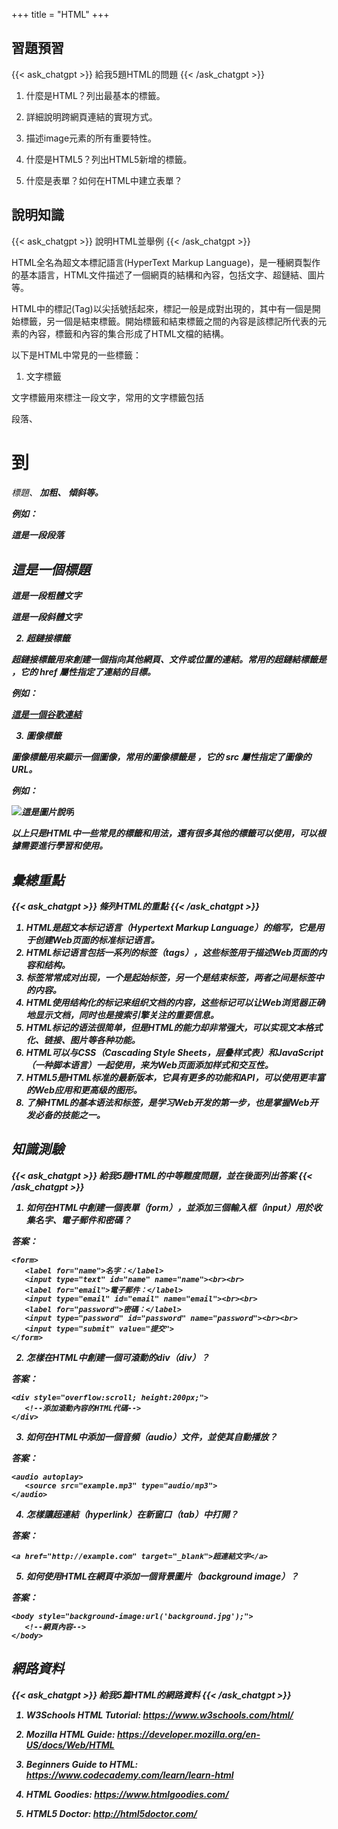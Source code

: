 +++
title = "HTML"
+++
## 習題預習
{{< ask_chatgpt >}}
給我5題HTML的問題
{{< /ask_chatgpt >}}



1. 什麼是HTML？列出最基本的標籤。

2. 詳細說明跨網頁連結的實現方式。

3. 描述image元素的所有重要特性。

4. 什麼是HTML5？列出HTML5新增的標籤。

5. 什麼是表單？如何在HTML中建立表單？   

## 說明知識
{{< ask_chatgpt >}}
說明HTML並舉例
{{< /ask_chatgpt >}}



HTML全名為超文本標記語言(HyperText Markup Language)，是一種網頁製作的基本語言，HTML文件描述了一個網頁的結構和內容，包括文字、超鏈結、圖片等。

HTML中的標記(Tag)以尖括號括起來，標記一般是成對出現的，其中有一個是開始標籤，另一個是結束標籤。開始標籤和結束標籤之間的內容是該標記所代表的元素的內容，標籤和內容的集合形成了HTML文檔的結構。

以下是HTML中常見的一些標籤：

1. 文字標籤

文字標籤用來標注一段文字，常用的文字標籤包括 <p> 段落、<h1> 到 <h6> 標題、<b> 加粗、<i> 傾斜等。

例如：

<p>這是一段段落</p>

<h2>這是一個標題</h2>

<b>這是一段粗體文字</b>

<i>這是一段斜體文字</i>

2. 超鏈接標籤

超鏈接標籤用來創建一個指向其他網頁、文件或位置的連結。常用的超鏈結標籤是 <a>，它的 href 屬性指定了連結的目標。

例如：

<a href="https://www.google.com">這是一個谷歌連結</a>

3. 圖像標籤

圖像標籤用來顯示一個圖像，常用的圖像標籤是 <img>，它的 src 屬性指定了圖像的URL。

例如：

<img src="image.jpg" alt="這是圖片說明">

以上只是HTML中一些常見的標籤和用法，還有很多其他的標籤可以使用，可以根據需要進行學習和使用。   

## 彙總重點
{{< ask_chatgpt >}}
條列HTML的重點
{{< /ask_chatgpt >}}



1. HTML是超文本标记语言（Hypertext Markup Language）的缩写，它是用于创建Web页面的标准标记语言。      
2. HTML标记语言包括一系列的标签（tags），这些标签用于描述Web页面的内容和结构。      
3. 标签常常成对出现，一个是起始标签，另一个是结束标签，两者之间是标签中的内容。      
4. HTML使用结构化的标记来组织文档的内容，这些标记可以让Web浏览器正确地显示文档，同时也是搜索引擎关注的重要信息。      
5. HTML标记的语法很简单，但是HTML的能力却非常强大，可以实现文本格式化、链接、图片等各种功能。      
6. HTML可以与CSS（Cascading Style Sheets，层叠样式表）和JavaScript（一种脚本语言）一起使用，来为Web页面添加样式和交互性。      
7. HTML5是HTML标准的最新版本，它具有更多的功能和API，可以使用更丰富的Web应用和更高级的图形。      
8. 了解HTML的基本语法和标签，是学习Web开发的第一步，也是掌握Web开发必备的技能之一。   

## 知識測驗
{{< ask_chatgpt >}}
給我5題HTML的中等難度問題，並在後面列出答案
{{< /ask_chatgpt >}}



1. 如何在HTML中創建一個表單（form），並添加三個輸入框（input）用於收集名字、電子郵件和密碼？

答案：

```
<form>
   <label for="name">名字：</label>
   <input type="text" id="name" name="name"><br><br>
   <label for="email">電子郵件：</label>
   <input type="email" id="email" name="email"><br><br>
   <label for="password">密碼：</label>
   <input type="password" id="password" name="password"><br><br>
   <input type="submit" value="提交">
</form>
```

2. 怎樣在HTML中創建一個可滾動的div（div）？

答案：

```
<div style="overflow:scroll; height:200px;">
   <!--添加滾動內容的HTML代碼-->
</div>
```

3. 如何在HTML中添加一個音頻（audio）文件，並使其自動播放？

答案：

```
<audio autoplay>
   <source src="example.mp3" type="audio/mp3">
</audio>
```

4. 怎樣讓超連結（hyperlink）在新窗口（tab）中打開？

答案：

```
<a href="http://example.com" target="_blank">超連結文字</a>
```

5. 如何使用HTML在網頁中添加一個背景圖片（background image）？

答案：

```
<body style="background-image:url('background.jpg');">
   <!--網頁內容-->
</body>
```   

## 網路資料
{{< ask_chatgpt >}}
給我5篇HTML的網路資料
{{< /ask_chatgpt >}}



1. W3Schools HTML Tutorial: 
https://www.w3schools.com/html/

2. Mozilla HTML Guide: 
https://developer.mozilla.org/en-US/docs/Web/HTML

3. Beginners Guide to HTML: 
https://www.codecademy.com/learn/learn-html

4. HTML Goodies: 
https://www.htmlgoodies.com/

5. HTML5 Doctor: 
http://html5doctor.com/   

